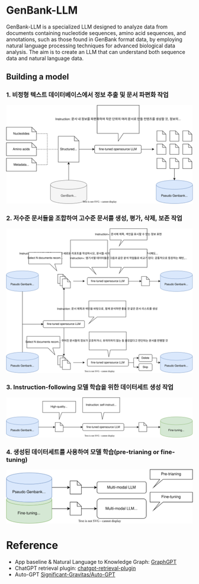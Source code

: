 # GenBank-LLM
GenBank-LLM is a specialized LLM designed to analyze data from documents containing nucleotide sequences, amino acid sequences, and annotations, such as those found in GenBank format data, by employing natural language processing techniques for advanced biological data analysis. The aim is to create an LLM that can understand both sequence data and natural language data.

## Building a model
### 1. 비정형 텍스트 데이터베이스에서 정보 추출 및 문서 파편화 작업
<p align="center">
  <img src="image/gbllm.drawio-fig1.svg" width="700" alt="">
</p>

### 2. 저수준 문서들을 조합하여 고수준 문서를 생성, 평가, 삭제, 보존 작업
<p align="center">
  <img src="image/gbllm.drawio-fig2.svg" width="700" alt="">
</p>

### 3. Instruction-following 모델 학습을 위한 데이터세트 생성 작업
<p align="center">
  <img src="image/gbllm.drawio-fig3.svg" width="700" alt="">
</p>

### 4. 생성된 데이터세트를 사용하여 모델 학습(pre-trianing or fine-tuning)
<p align="center">
  <img src="image/gbllm.drawio-fig4.svg" width="700" alt="">
</p>

# Reference
- App baseline & Natural Language to Knowledge Graph: [GraphGPT](https://github.com/varunshenoy/GraphGPT)
- ChatGPT retrieval plugin: [chatgpt-retrieval-plugin](https://github.com/openai/chatgpt-retrieval-plugin)
- Auto-GPT [Significant-Gravitas/Auto-GPT](https://github.com/Significant-Gravitas/Auto-GPT)